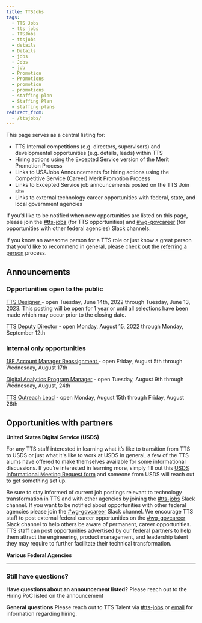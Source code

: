 ```yaml
---
title: TTSJobs
tags:
  - TTS Jobs
  - tts jobs
  - TTSJobs
  - ttsjobs
  - details
  - Details
  - jobs
  - Jobs
  - job
  - Promotion
  - Promotions
  - promotion
  - promotions
  - staffing plan
  - Staffing Plan
  - staffing plans
redirect_from:
  - /ttsjobs/
---
```

This page serves as a central listing for:

* TTS Internal competitions (e.g. directors, supervisors) and developmental opportunities (e.g. details, leads) within TTS
* Hiring actions using the Excepted Service version of the Merit Promotion Process
* Links to USAJobs Announcements for hiring actions using the Competitive Service (Career) Merit Promotion Process
* Links to Excepted Service job announcements posted on the TTS Join site
* Links to external technology career opportunities with federal, state, and local government agencies

If you’d like to be notified when new opportunities are listed on this page, please join the [\#tts-jobs](https://gsa-tts.slack.com/messages/tts-jobs/) (for TTS opportunities) and [\#wg-govcareer](https://gsa-tts.slack.com/messages/wg-govcareer) (for opportunities with other federal agencies) Slack channels.

If you know an awesome person for a TTS role or just know a great person that you'd like to recommend in general, please check out the [referring a person]({{site.baseurl}}/office-of-operations/talent/#referring-a-person) process.

## Announcements

### Opportunities open to the public

[TTS Designer ](https://join.tts.gsa.gov/join/tts-designer/)- open Tuesday, June 14th, 2022 through Tuesday, June 13, 2023. This posting will be open for 1 year or until all selections have been made which may occur prior to the closing date.

[TTS Deputy Director](https://join.tts.gsa.gov/join/tts-deputy-director/) - open Monday, August 15, 2022 through Monday, September 12th

### Internal only opportunities

[18F Account Manager Reassignment ](https://docs.google.com/document/d/1Pief-knr_OH16qmBaQuFgyHkNNELxBOED5yyCPXlwg0/edit)- open Friday, August 5th through Wednesday, August 17th

[Digital Analytics Program Manager](https://docs.google.com/document/d/1YlII1qn6BVO_8ggt1QH68OnL9Akanige-W8jbMLiIpA/edit) - open Tuesday, August 9th through Wednesday, August, 24th

[TTS Outreach Lead](https://docs.google.com/document/d/1LVxVH0PBMy02AZVEGbN7xU0cL4xPWGMm6J8ZtpVxNRE/edit#heading=h.24n8tbl6yszs) - open Monday, August 15th through Friday, August 26th

## Opportunities with partners

**United States Digital Service (USDS)**

For any TTS staff interested in learning what it’s like to transition from TTS to USDS or just what it's like to work at USDS in general, a few of the TTS alums have offered to make themselves available for some informational discussions. If you’re interested in learning more, simply fill out this [USDS Informational Meeting Request form](https://docs.google.com/forms/d/e/1FAIpQLSfzbkhF6ahHv8-mu3BOpl6l7qg_kVyHuGUpDMcA-cPW60BfoQ/viewform?usp=sf_link) and someone from USDS will reach out to get something set up.

Be sure to stay informed of current job postings relevant to technology transformation in TTS and with other agencies by joining the [\#tts-jobs](https://gsa-tts.slack.com/messages/tts-jobs/) Slack channel. If you want to be notified about opportunities with other federal agencies please join the [\#wg-govcareer](https://gsa-tts.slack.com/messages/wg-govcareer) Slack channel. We encourage TTS staff to post external federal career opportunities on the [\#wg-govcareer](https://gsa-tts.slack.com/messages/wg-govcareer) Slack channel to help others be aware of permanent, career opportunities. TTS staff can post opportunities advertised by our federal partners to help them attract the engineering, product management, and leadership talent they may require to further facilitate their technical transformation.

**Various Federal Agencies**

- - -

### Still have questions?

**Have questions about an announcement listed?** Please reach out to the Hiring PoC listed on the announcement

**General questions** Please reach out to TTS Talent via [\#tts-jobs](https://gsa-tts.slack.com/messages/tts-jobs/) or [email](mailto:tts-talentteam@gsa.gov) for information regarding hiring.